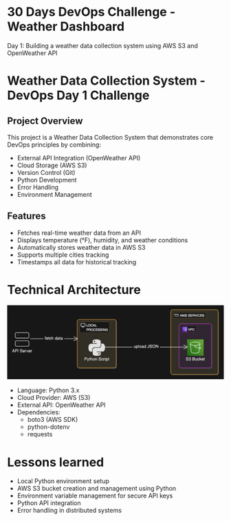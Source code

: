 # 30 Days DevOps Challenge - Weather Dashboard

Day 1: Building a weather data collection system using AWS S3 and OpenWeather API

# Weather Data Collection System - DevOps Day 1 Challenge

## Project Overview

This project is a Weather Data Collection System that demonstrates core DevOps principles by combining:

- External API Integration (OpenWeather API)
- Cloud Storage (AWS S3)
- Version Control (Git)
- Python Development
- Error Handling
- Environment Management

## Features
- Fetches real-time weather data from an API
- Displays temperature (°F), humidity, and weather conditions
- Automatically stores weather data in AWS S3
- Supports multiple cities tracking
- Timestamps all data for historical tracking

# Technical Architecture

![Alt Text](/Day-1-Challenge/diagram-export-09-01-2025-11_47_04.png)
- Language: Python 3.x
- Cloud Provider: AWS (S3)
- External API: OpenWeather API
- Dependencies:
    - boto3 (AWS SDK)
    - python-dotenv
    - requests

# Lessons learned
- Local Python environment setup 
- AWS S3 bucket creation and management using Python
- Environment variable management for secure API keys
- Python API integration
- Error handling in distributed systems

